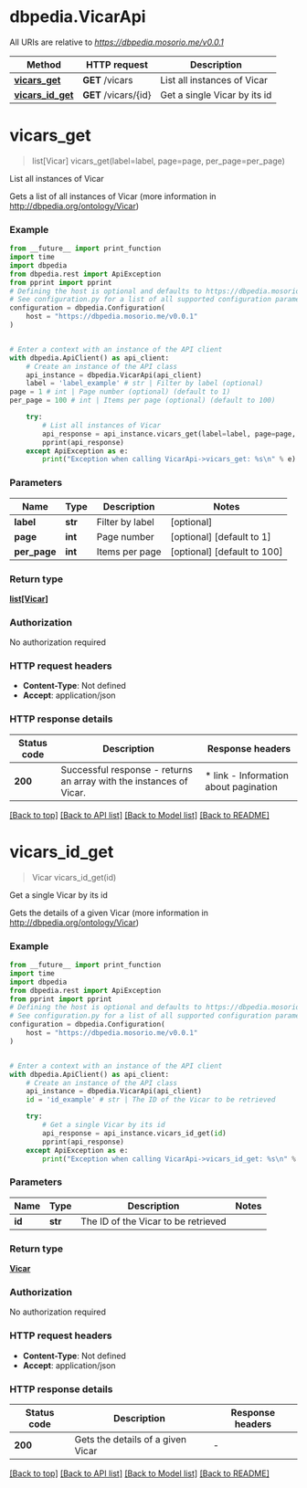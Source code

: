 # dbpedia.VicarApi

All URIs are relative to *https://dbpedia.mosorio.me/v0.0.1*

Method | HTTP request | Description
------------- | ------------- | -------------
[**vicars_get**](VicarApi.md#vicars_get) | **GET** /vicars | List all instances of Vicar
[**vicars_id_get**](VicarApi.md#vicars_id_get) | **GET** /vicars/{id} | Get a single Vicar by its id


# **vicars_get**
> list[Vicar] vicars_get(label=label, page=page, per_page=per_page)

List all instances of Vicar

Gets a list of all instances of Vicar (more information in http://dbpedia.org/ontology/Vicar)

### Example

```python
from __future__ import print_function
import time
import dbpedia
from dbpedia.rest import ApiException
from pprint import pprint
# Defining the host is optional and defaults to https://dbpedia.mosorio.me/v0.0.1
# See configuration.py for a list of all supported configuration parameters.
configuration = dbpedia.Configuration(
    host = "https://dbpedia.mosorio.me/v0.0.1"
)


# Enter a context with an instance of the API client
with dbpedia.ApiClient() as api_client:
    # Create an instance of the API class
    api_instance = dbpedia.VicarApi(api_client)
    label = 'label_example' # str | Filter by label (optional)
page = 1 # int | Page number (optional) (default to 1)
per_page = 100 # int | Items per page (optional) (default to 100)

    try:
        # List all instances of Vicar
        api_response = api_instance.vicars_get(label=label, page=page, per_page=per_page)
        pprint(api_response)
    except ApiException as e:
        print("Exception when calling VicarApi->vicars_get: %s\n" % e)
```

### Parameters

Name | Type | Description  | Notes
------------- | ------------- | ------------- | -------------
 **label** | **str**| Filter by label | [optional] 
 **page** | **int**| Page number | [optional] [default to 1]
 **per_page** | **int**| Items per page | [optional] [default to 100]

### Return type

[**list[Vicar]**](Vicar.md)

### Authorization

No authorization required

### HTTP request headers

 - **Content-Type**: Not defined
 - **Accept**: application/json

### HTTP response details
| Status code | Description | Response headers |
|-------------|-------------|------------------|
**200** | Successful response - returns an array with the instances of Vicar. |  * link - Information about pagination <br>  |

[[Back to top]](#) [[Back to API list]](../README.md#documentation-for-api-endpoints) [[Back to Model list]](../README.md#documentation-for-models) [[Back to README]](../README.md)

# **vicars_id_get**
> Vicar vicars_id_get(id)

Get a single Vicar by its id

Gets the details of a given Vicar (more information in http://dbpedia.org/ontology/Vicar)

### Example

```python
from __future__ import print_function
import time
import dbpedia
from dbpedia.rest import ApiException
from pprint import pprint
# Defining the host is optional and defaults to https://dbpedia.mosorio.me/v0.0.1
# See configuration.py for a list of all supported configuration parameters.
configuration = dbpedia.Configuration(
    host = "https://dbpedia.mosorio.me/v0.0.1"
)


# Enter a context with an instance of the API client
with dbpedia.ApiClient() as api_client:
    # Create an instance of the API class
    api_instance = dbpedia.VicarApi(api_client)
    id = 'id_example' # str | The ID of the Vicar to be retrieved

    try:
        # Get a single Vicar by its id
        api_response = api_instance.vicars_id_get(id)
        pprint(api_response)
    except ApiException as e:
        print("Exception when calling VicarApi->vicars_id_get: %s\n" % e)
```

### Parameters

Name | Type | Description  | Notes
------------- | ------------- | ------------- | -------------
 **id** | **str**| The ID of the Vicar to be retrieved | 

### Return type

[**Vicar**](Vicar.md)

### Authorization

No authorization required

### HTTP request headers

 - **Content-Type**: Not defined
 - **Accept**: application/json

### HTTP response details
| Status code | Description | Response headers |
|-------------|-------------|------------------|
**200** | Gets the details of a given Vicar |  -  |

[[Back to top]](#) [[Back to API list]](../README.md#documentation-for-api-endpoints) [[Back to Model list]](../README.md#documentation-for-models) [[Back to README]](../README.md)

